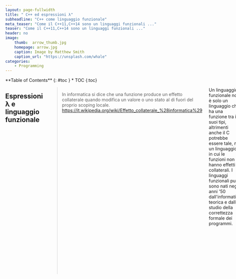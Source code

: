 ```yaml
---
layout: page-fullwidth
title: " C++ ed espressioni λ"
subheadline: "C++ come linguaggio funzionale"
meta_teaser: "Come il C++11,C++14 sono un linguaggi funzionali ..."
teaser: "Come il C++11,C++14 sono un linguaggi funzionali ..."
header: no
image:
    thumb:  arrow_thumb.jpg
    homepage: arrow.jpg
    caption: Image by Matthew Smith
    caption_url: "https://unsplash.com/whale"
categories:
    - Programming
---
```

<div class="row">
<div class="medium-4 medium-push-8 columns" markdown="1">
<div class="panel radius" markdown="1">
**Table of Contents**
{: #toc }
*  TOC
{:toc}
</div>
</div><!-- /.medium-4.columns -->

<div class="medium-8 medium-pull-4 columns" markdown="1">

##  Espressioni λ e linguaggio funzionale

> In informatica si dice che una funzione produce un effetto collaterale quando modifica un valore o uno stato al di fuori del proprio scoping locale.
<cide> https://it.wikipedia.org/wiki/Effetto_collaterale_%28informatica%29  

Un linguaggio funzionale non è solo un linguaggio che ha una funzione tra i suoi tipi, altrimenti anche il C potrebbe essere tale, ma un linguaggio in cui le funzioni non hanno effetti collaterali.
I linguaggi funzionali puri sono nati negli anni '50 dall'informatica teorica e dallo studio della correttezza formale dei programmi.

I più famosi sono sicuramente LISP e Haskell, il primo è usato come interprete in emacs per i plugin e le estensioni; se sbirciate nel file <code>~/.emacs.d</code> troverete linguaggio LISP.

Nei linguaggi funzionali esiste una ulteriore classificazione dovuta alla semantica dell'istanza del linguaggio.
<ul>
<el>Eager (o Call-by-value)</el>
<el>Lazy  (o Call-by-name o Left-most o Call-by-need)</el>
</ul>

Come il nome suggerisce (Eager -> Impaziente , Lazy -> Pigro ) la differenza è nel momento della valutazione dei parametri delle funzioni.
Semplificando nelle semantiche Lazy, i parametri vengono calcolati solo quando servono e questo cambia fortemente il comportamento di un programma.

Esempio (scritto con errori in pseudo linguaggio λ ):
<code>
F=λx.1
G=λg.λn.n*g(n-1)

H=λf.λg.λx 
</code>

Abbiamo definito F come una funzione che prende x e torna sempre 1 .
Abbiamo definito G come una funzione che prende n e torna il prodotto tra n e G' dove G' è una funzione che ... 

Definiamo poi H come l'applicazione di F su G.

Se procediamo con il calcolo della semantica noteremo che G non termina, o detto meglio, in lambda-calculus non si riduce.
F invece non dipende dall'input.

Nella semantica Lazy non si tenterà di ridurre il parametro di F e quindi la funzione terminerà sempre.

A questo punto appare ovvio che i linguaggi funzionali moderni (Java-8, Scala, C++11 etc ...) NON sono di tipo Lazy .

I linguaggi funzionali puri sono uno strumento per il [Theorem-proving][1] e nella creazione di modellazioni "sicure" ;
ma nella attività di sviluppo, IMHO, non possono essere visti come la soluzione per impedire allo sviluppatore di scrivere errori;
come qualcuno crede si possa fare visto che i linguaggi funzionali sono privi di <em>side-effect</em> by design .

# Tornando al C++

Dal C++11 è stato inserito l'espressioni lamda e le funzioni anonime .

<code>
    auto f= [](int x){return 2*x;} ; 
    
    cout << f(1) << endl;
    cout << f(2) << endl;
</code>

Abbiamo definito una funzione, che si chiama f, che và dagli int agli int o meglio abbiamo quella f nell'espressione f:ℕ → ℕ  .

Arricchiamo la nostra funzione e diciamo che:

<code>
auto f = [](int x){
    cout << x << "\t" ;
    return 2*x;
} ;
</code>

Questa funzione non è più side-effect perchè modifica l'oggetto std::cout e quindi lo stato in cui è eseguito.

Se guardiamo il binario generato e l'assembly (richiamandola funzione per ) che vediamo?

<code>
0000000000600f15 b funzione
...
	movl	$2, %esi
	movl	$funzione, %edi
	call	_ZNKUliE_clEi
...	
 	
</code>	
	
Quindi :
- metti 2 in %esi 
- metti funzione in %edi

e richiama la funzione 	_ZNKUliE_clEi per gli amici:
<code>
	{lambda(int)#1}::operator()(int) const
</code>
o più semplicemente :
<code>
	<lambda(int)>::operator() (&funzione, 1)
</code>

Curiosità:
In LISP è stato scritto il primo linguaggio ad auto-compilare se stesso, sbirciate [questa][2].

[1] https://en.wikipedia.org/wiki/Automated_theorem_proving
[2] ftp://publications.ai.mit.edu/ai-publications/pdf/AIM-039.pdf


</div><!-- /.medium-8.columns -->
</div><!-- /.row -->


